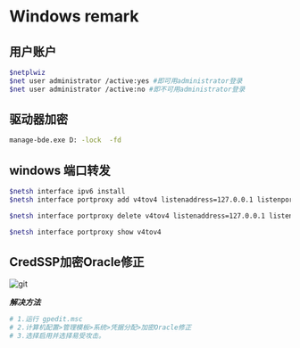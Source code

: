﻿# Windows remark

## 用户账户

```bash
$netplwiz
$net user administrator /active:yes #即可用administrator登录
$net user administrator /active:no #即不可用administrator登录
```

## 驱动器加密

```bash
manage-bde.exe D: -lock  -fd
```

## windows 端口转发

```bash
$netsh interface ipv6 install
$netsh interface portproxy add v4tov4 listenaddress=127.0.0.1 listenport=80 connectaddress=10.10.0.1 connectport=22

$netsh interface portproxy delete v4tov4 listenaddress=127.0.0.1 listenport=80

$netsh interface portproxy show v4tov4
```

## CredSSP加密Oracle修正
![git](https://cdn.fkwar.com/813569BB-E5A9-494C-AE24-03F76B9D8C89.png)

***解决方法***
```bash
# 1.运行 gpedit.msc
# 2.计算机配置>管理模板>系统>凭据分配>加密Oracle修正
# 3.选择启用并选择易受攻击。
```